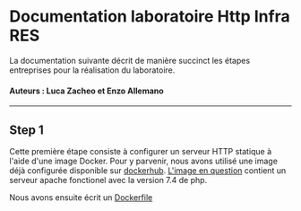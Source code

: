 # Documentation laboratoire Http Infra RES
La documentation suivante décrit de manière succinct les étapes entreprises pour la réalisation du laboratoire.

#### Auteurs : Luca Zacheo et Enzo Allemano

---

## Step 1
Cette première étape consiste à configurer un serveur HTTP statique à l'aide d'une image Docker.
Pour y parvenir, nous avons utilisé une image déjà configurée disponible sur [dockerhub](https://hub.docker.com/).
[L'image en question](https://github.com/docker-library/php/blob/47e681a74116da5a99e804bef5a7808df40d831f/7.4/buster/apache/Dockerfile) contient un serveur apache fonctionel avec la version 7.4 de php.

Nous avons ensuite écrit un [Dockerfile](../blob/fb-step-1/docker-images/apache-php-image/Dockerfile)
